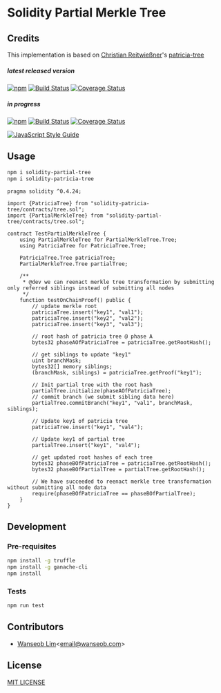 # Solidity Partial Merkle Tree

## Credits 

This implementation is based on [Christian Reitwießner](https://github.com/chriseth)'s [patricia-tree](https://github.com/chriseth/patricia-tree) 


##### latest released version
[![npm](https://img.shields.io/npm/v/solidity-partial-tree/latest.svg)](https://www.npmjs.com/package/solidity-partial-tree)
[![Build Status](https://travis-ci.org/commitground/solidity-partial-tree.svg?branch=master)](https://travis-ci.org/commitground/solidity-partial-tree)
[![Coverage Status](https://coveralls.io/repos/github/commitground/solidity-partial-tree/badge.svg?branch=master)](https://coveralls.io/github/commitground/solidity-partial-tree?branch=develop)

##### in progress
[![npm](https://img.shields.io/npm/v/solidity-partial-tree/next.svg)](https://www.npmjs.com/package/solidity-partial-tree)
[![Build Status](https://travis-ci.org/commitground/solidity-partial-tree.svg?branch=develop)](https://travis-ci.org/commitground/solidity-partial-tree)
[![Coverage Status](https://coveralls.io/repos/github/commitground/solidity-partial-tree/badge.svg?branch=develop)](https://coveralls.io/github/commitground/solidity-partial-tree?branch=develop)

[![JavaScript Style Guide](https://cdn.rawgit.com/standard/standard/master/badge.svg)](https://github.com/standard/standard)



## Usage

```bash
npm i solidity-partial-tree
npm i solidity-patricia-tree
```

```solidity
pragma solidity ^0.4.24;

import {PatriciaTree} from "solidity-patricia-tree/contracts/tree.sol";
import {PartialMerkleTree} from "solidity-partial-tree/contracts/tree.sol";

contract TestPartialMerkleTree {
    using PartialMerkleTree for PartialMerkleTree.Tree;
    using PatriciaTree for PatriciaTree.Tree;

    PatriciaTree.Tree patriciaTree;
    PartialMerkleTree.Tree partialTree;

    /**
     * @dev we can reenact merkle tree transformation by submitting only referred siblings instead of submitting all nodes
     */
    function testOnChainProof() public {
        // update merkle root
        patriciaTree.insert("key1", "val1");
        patriciaTree.insert("key2", "val2");
        patriciaTree.insert("key3", "val3");

        // root hash of patricia tree @ phase A
        bytes32 phaseAOfPatriciaTree = patriciaTree.getRootHash();

        // get siblings to update "key1"
        uint branchMask;
        bytes32[] memory siblings;
        (branchMask, siblings) = patriciaTree.getProof("key1");

        // Init partial tree with the root hash
        partialTree.initialize(phaseAOfPatriciaTree);
        // commit branch (we submit sibling data here)
        partialTree.commitBranch("key1", "val1", branchMask, siblings);

        // Update key1 of patricia tree
        patriciaTree.insert("key1", "val4");

        // Update key1 of partial tree
        partialTree.insert("key1", "val4");

        // get updated root hashes of each tree
        bytes32 phaseBOfPatriciaTree = patriciaTree.getRootHash();
        bytes32 phaseBOfPartialTree = partialTree.getRootHash();

        // We have succeeded to reenact merkle tree transformation without submitting all node data
        require(phaseBOfPatriciaTree == phaseBOfPartialTree);
    }
}
```


## Development 

### Pre-requisites

```bash
npm install -g truffle
npm install -g ganache-cli
npm install
```

### Tests

```bash
npm run test
```

## Contributors
- [Wanseob Lim](https://github.com/james-lim)<[email@wanseob.com](mailto:email@wanseob.com)>

## License

[MIT LICENSE](./LICENSE)
